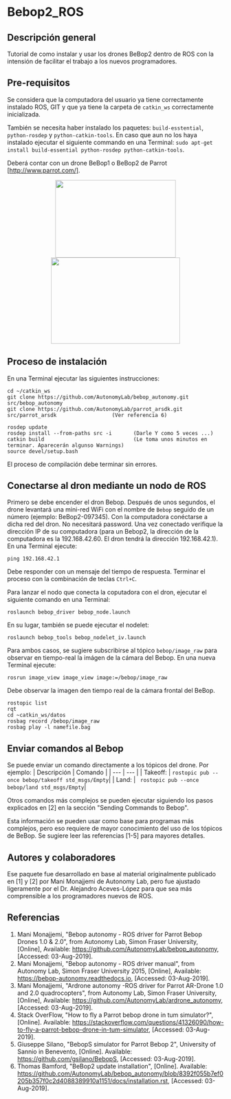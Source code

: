 # Bebop2_ROS

## Descripción general
Tutorial de como instalar y usar los drones BeBop2 dentro de ROS con la intensión de facilitar el trabajo a los nuevos programadores.

## Pre-requisitos
Se considera que la computadora del usuario ya tiene correctamente instalado ROS, GIT y que ya tiene la carpeta de `catkin_ws` correctamente inicializada.

También se necesita haber instalado los paquetes: ```build-esstential```, ```python-rosdep``` y  ```python-catkin-tools```. En caso que aun no los haya instalado ejecutar el siguiente commando en una Terminal: ```sudo apt-get install build-essential python-rosdep python-catkin-tools```.

Deberá contar con un drone BeBop1 o BeBop2 de Parrot [http://www.parrot.com/].
<p align="center">
  <img width="280" height="180" src="http://wiki.ros.org/bebop_autonomy?action=AttachFile&do=get&target=bebop_1.jpg">
  <img width="300" height="200" src="https://www.parrot.com/files/s3fs-public/styles/product_teaser_display/public/ps/3495-large-parrot-3495jpg.jpg?itok=TGE8SI4T">
</p>

## Proceso de instalación
En una Terminal ejecutar las siguientes instrucciones:
```
cd ~/catkin_ws
git clone https://github.com/AutonomyLab/bebop_autonomy.git src/bebop_autonomy
git clone https://github.com/AutonomyLab/parrot_arsdk.git src/parrot_arsdk                  (Ver referencia 6)

rosdep update
rosdep install --from-paths src -i       (Darle Y como 5 veces ...)
catkin build                             (Le toma unos minutos en terminar. Aparecerán algunso Warnings)
source devel/setup.bash
```
El proceso de compilación debe terminar sin errores.

## Conectarse al dron mediante un nodo de ROS
Primero se debe encender el dron Bebop. Después de unos segundos, el drone levantará una mini-red WiFi con el nombre de ```Bebop``` seguido de un número (ejemplo: BeBop2-097345). Con la computadora conéctarse a dicha red del dron. No necesitará password. Una vez conectado verifique la dirección IP de su computadora (para un Bebop2, la dirección de la computadora es la 192.168.42.60. El dron tendrá la dirección 192.168.42.1). En una Terminal ejecute:
```
ping 192.168.42.1
```
Debe responder con un mensaje del tiempo de respuesta. Terminar el proceso con la combinación de teclas ```Ctrl+C```.

Para lanzar el nodo que conecta la coputadora con el dron, ejecutar el siguiente comando en una Terminal:
```
roslaunch bebop_driver bebop_node.launch
```
En su lugar, también se puede ejecutar el nodelet:
```
roslaunch bebop_tools bebop_nodelet_iv.launch
```
Para ambos casos, se sugiere subscribirse al tópico ```bebop/image_raw``` para observar en tiempo-real la imágen de la cámara del Bebop. En una nueva Terminal ejecute:
```
rosrun image_view image_view image:=/bebop/image_raw
``` 
Debe observar la imagen den tiempo real de la cámara frontal del BeBop.


```
rostopic list
rqt
cd ~catkin_ws/datos
rosbag record /bebop/image_raw
rosbag play -l namefile.bag
```

## Enviar comandos al Bebop
Se puede enviar un comando directamente a los tópicos del drone. Por ejemplo:
| Descripción | Comando |
| --- | --- |
| Takeoff: | ``` rostopic pub --once bebop/takeoff std_msgs/Empty ```|
| Land: | ``` rostopic pub --once bebop/land std_msgs/Empty```|

Otros comandos más complejos se pueden ejecutar siguiendo los pasos explicados en [2] en la sección "Sending Commands to Bebop".

Esta información se pueden usar como base para programas más complejos, pero eso requiere de mayor conocimiento del uso de los tópicos de BeBop. Se sugiere leer las referencias [1-5] para mayores detalles.

## Autores y colaboradores
Ese paquete fue desarrollado en base al material originalmente publicado en [1] y [2] por Mani Monajjemi de Autonomy Lab, pero fue ajustado ligeramente por el Dr. Alejandro Aceves-López para que sea más comprensible a los programadores nuevos de ROS.

## Referencias
1.  Mani Monajjemi, "Bebop autonomy - ROS driver for Parrot Bebop Drones 1.0 & 2.0", from Autonomy Lab, Simon Fraser University, [Online], Available: https://github.com/AutonomyLab/bebop_autonomy, [Accessed: 03-Aug-2019].
2. Mani Monajjemi, "Bebop autonomy - ROS driver manual", from Autonomy Lab, Simon Fraser University 2015, [Online], Available: https://bebop-autonomy.readthedocs.io, [Accessed: 03-Aug-2019].
3. Mani Monajjemi, "Ardrone autonomy -ROS driver for Parrot AR-Drone 1.0 and 2.0 quadrocopters", from Autonomy Lab, Simon Fraser University, [Online], Available: https://github.com/AutonomyLab/ardrone_autonomy, [Accessed: 03-Aug-2019].
4. Stack OverFlow, "How to fly a Parrot bebop drone in tum simulator?", [Online]. Available: https://stackoverflow.com/questions/41326090/how-to-fly-a-parrot-bebop-drone-in-tum-simulator, [Accessed: 03-Aug-2019].
5. Giuseppe Silano, "BebopS simulator for Parrot Bebop 2", University of Sannio in Benevento, [Online]. Available: https://github.com/gsilano/BebopS, [Accessed: 03-Aug-2019].
6. Thomas Bamford, "BeBop2 update installation", [Online]. Available: https://github.com/AutonomyLab/bebop_autonomy/blob/8392f055b7ef0205b357f0c2d4088389910a1151/docs/installation.rst, [Accessed: 03-Aug-2019].
